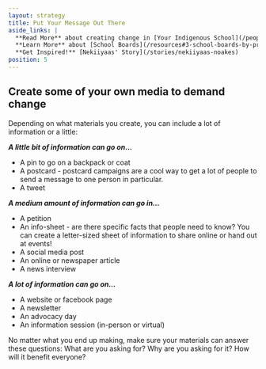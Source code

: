 ```yaml
---
layout: strategy
title: Put Your Message Out There
aside_links: |
  **Read More** about creating change in [Your Indigenous School](/people-places/in-my-indigenous-school) or [Your Non-Indigenous School](/people-places/in-my-non-indigenous-school)  <br>
  **Learn More** about [School Boards](/resources#3-school-boards-by-province-and-territory)<br>
  **Get Inspired!** [Nekiiyaas' Story](/stories/nekiiyaas-noakes)
position: 5
---
```

## Create some of your own media to demand change

Depending on what materials you create, you can include a lot of information or a little:

**_A little bit of information can go on..._**

- A pin to go on a backpack or coat
- A postcard - postcard campaigns are a cool way to get a lot of people to send a message to one person in particular.
- A tweet

**_A medium amount of information can go in..._**

- A petition
- An info-sheet - are there specific facts that people need to know? You can create a letter-sized sheet of information to share online or hand out at events!
- A social media post
- An online or newspaper article
- A news interview

**_A lot of information can go on..._**

- A website or facebook page
- A newsletter
- An advocacy day
- An information session (in-person or virtual)

No matter what you end up making, make sure your materials can answer these questions:
What are you asking for? Why are you asking for it? How will it benefit everyone?
